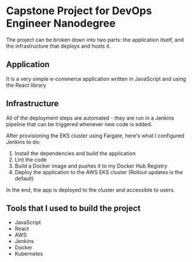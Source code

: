 # Capstone Project for DevOps Engineer Nanodegree

The project can be broken down into two parts: the application itself, and the infrastructure that deploys and hosts it.

## Application

It is a very simple e-commerce application written in JavaScript and using the React library

## Infrastructure

All of the deployment steps are automated - they are run in a Jenkins pipeline that can be triggered whenever new code is added.

After provisioning the EKS cluster using Fargate, here's what I configured Jenkins to do:

1. Install the dependencies and build the application
2. Lint the code
3. Build a Docker image and pushes it to my Docker Hub Registry
4. Deploy the application to the AWS EKS cluster (Rollout updates is the default)

In the end, the app is deployed to the cluster and accessible to users.

## Tools that I used to build the project

- JavaScript
- React
- AWS
- Jenkins
- Docker
- Kubernetes

